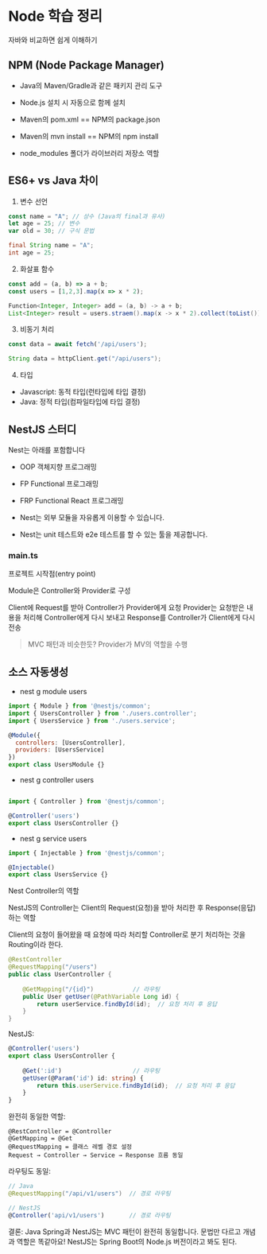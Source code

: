 # Node 학습 정리

자바와 비교하면 쉽게 이해하기

## NPM (Node Package Manager)
- Java의 Maven/Gradle과 같은 패키지 관리 도구
- Node.js 설치 시 자동으로 함께 설치

- Maven의 pom.xml == NPM의 package.json
- Maven의 mvn install == NPM의 npm install
- node_modules 폴더가 라이브러리 저장소 역할

## ES6+ vs Java 차이
1. 변수 선언
```javascript
const name = "A"; // 상수 (Java의 final과 유사)
let age = 25; // 변수
var old = 30; // 구식 문법
```

```java
final String name = "A";
int age = 25;
```

2. 화살표 함수
```javascript
const add = (a, b) => a + b;
const users = [1,2,3].map(x => x * 2);
```

```java
Function<Integer, Integer> add = (a, b) -> a + b;
List<Integer> result = users.straem().map(x -> x * 2).collect(toList());
```

3. 비동기 처리
```javascript
const data = await fetch('/api/users');
```

```java
String data = httpClient.get("/api/users");
```

4. 타입
- Javascript: 동적 타입(런타입에 타입 결정)
- Java: 정적 타입(컴파일타입에 타입 결정)


## NestJS 스터디

Nest는 아래를 포함합니다
- OOP 객체지향 프로그래밍 
- FP Functional 프로그래밍
- FRP Functional React 프로그래밍

- Nest는 외부 모듈을 자유롭게 이용할 수 있습니다.
- Nest는 unit 테스트와 e2e 테스트를 할 수 있는 툴을 제공합니다.

### main.ts
프로젝트 시작점(entry point)

Module은 
Controller와 Provider로 구성

Client에 Request를 받아 Controller가 Provider에게 요청
Provider는 요청받은 내용을 처리해 Controller에게 다시 보내고
Response를 Controller가 Client에게 다시 전송

> MVC 패턴과 비슷한듯? Provider가 MV의 역할을 수행

## 소스 자동생성
- nest g module users
```javascript
import { Module } from '@nestjs/common';
import { UsersController } from './users.controller';
import { UsersService } from './users.service';

@Module({
  controllers: [UsersController],
  providers: [UsersService]
})
export class UsersModule {}

```
- nest g controller users
```javascript

import { Controller } from '@nestjs/common';

@Controller('users')
export class UsersController {}
```

- nest g service users
```javascript
import { Injectable } from '@nestjs/common';

@Injectable()
export class UsersService {}
```

Nest Controller의 역할

NestJS의 Controller는 Client의 Request(요청)을 받아 처리한 후 Response(응답)하는 역할

Client의 요청이 들어왔을 때 요청에 따라 처리할 Controller로 분기 처리하는 것을 Routing이라 한다.

```java
@RestController
@RequestMapping("/users")
public class UserController {
    
    @GetMapping("/{id}")           // 라우팅
    public User getUser(@PathVariable Long id) {
        return userService.findById(id);  // 요청 처리 후 응답
    }
}
```
NestJS:
```typescript
@Controller('users')
export class UsersController {
    
    @Get(':id')                    // 라우팅
    getUser(@Param('id') id: string) {
        return this.userService.findById(id);  // 요청 처리 후 응답
    }
}
```
완전히 동일한 역할:

```
@RestController = @Controller
@GetMapping = @Get
@RequestMapping = 클래스 레벨 경로 설정
Request → Controller → Service → Response 흐름 동일
```

라우팅도 동일:
```java
// Java
@RequestMapping("/api/v1/users")  // 경로 라우팅
```
```typescript
// NestJS  
@Controller('api/v1/users')       // 경로 라우팅
```
결론: Java Spring과 NestJS는 MVC 패턴이 완전히 동일합니다. 문법만 다르고 개념과 역할은 똑같아요!
NestJS는 Spring Boot의 Node.js 버전이라고 봐도 된다.
